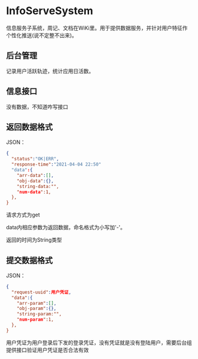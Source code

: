 # InfoServeSystem

信息服务子系统，周记、文档在WiKi里。用于提供数据服务，并针对用户特征作个性化推送(说不定整不出来)。

## 后台管理

记录用户活跃轨迹，统计应用日活数。


## 信息接口

没有数据，不知道咋写接口


## 返回数据格式

JSON：
```json
{
  "status":"OK|ERR",
  "response-time":"2021-04-04 22:50"
  "data":{
    "arr-data":[],
    "obj-data":{},
    "string-data:"",
    "num-data":1,
  },
}
```

请求方式为get

data内相应参数为返回数据，命名格式为小写加'-'。

返回的时间为String类型

## 提交数据格式

JSON：
```json
{
  "request-uuid":用户凭证,
  "data":{
    "arr-param":[],
    "obj-param":{},
    "string-param:"",
    "num-param":1,
  },
}
```

用户凭证为用户登录后下发的登录凭证，没有凭证就是没有登陆用户，需要后台组提供接口验证用户凭证是否合法有效



